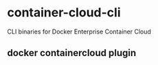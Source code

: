 # container-cloud-cli
CLI binaries for Docker Enterprise Container Cloud

## docker containercloud plugin
